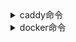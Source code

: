 <details>

<summary>caddy命令</summary>

```
停止
systemctl stop caddy
格式化
caddy fmt /etc/caddy/Caddyfile --overwrite
启动
systemctl start caddy
```
</details>


<details>

<summary>docker命令</summary>

```
安装
curl -fsSL https://get.docker.com -o get-docker.sh
sh get-docker.sh
查看
docker ps -a
停止
docker stop id
启动
docker start id

```

</details>
